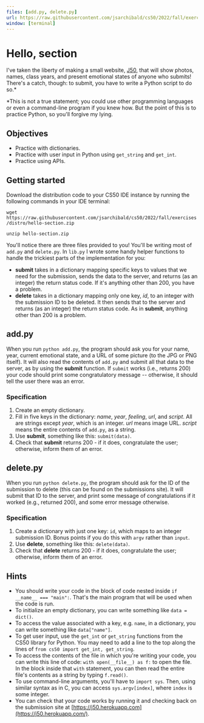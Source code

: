 ```yaml
---
files: [add.py, delete.py]
url: https://raw.githubusercontent.com/jsarchibald/cs50/2022/fall/exercises/distro/hello-section/README.md
window: [terminal]
---
```


# Hello, section

I've taken the liberty of making a small website, [J50](https://j50.herokuapp.com/), that will show photos, names, class years, and present emotional states of anyone who submits! There's a catch, though: to submit, you have to write a Python script to do so.*


*This is not a true statement; you could use other programming languages or even a command-line program if you knew how. But the point of this is to practice Python, so you'll forgive my lying.


## Objectives
- Practice with dictionaries.
- Practice with user input in Python using `get_string` and `get_int`.
- Practice using APIs.


## Getting started

Download the distribution code to your CS50 IDE instance by running the following commands in your IDE terminal:

`wget https://raw.githubusercontent.com/jsarchibald/cs50/2022/fall/exercises/distro/hello-section.zip`

`unzip hello-section.zip`

You'll notice there are three files provided to you! You'll be writing most of `add.py` and `delete.py`. In `lib.py` I wrote some handy helper functions to handle the trickiest parts of the implementation for you:

- **submit** takes in a dictionary mapping specific keys to values that we need for the submission, sends the data to the server, and returns (as an integer) the return status code. If it's anything other than 200, you have a problem.
- **delete** takes in a dictionary mapping only one key, *id*, to an integer with the submission ID to be deleted. It then sends that to the server and returns (as an integer) the return status code. As in **submit**, anything other than 200 is a problem.


## add.py

When you run `python add.py`, the program should ask you for your name, year, current emotional state, and a URL of some picture (to the JPG or PNG itself). It will also read the contents of `add.py` and submit all that data to the server, as by using the **submit** function. If `submit` works (i.e., returns 200) your code should print some congratulatory message -- otherwise, it should tell the user there was an error.


### Specification

1. Create an empty dictionary.
2. Fill in five keys in the dictionary: *name*, *year*, *feeling*, *url*, and *script*. All are strings except *year*, which is an integer. *url* means image URL. *script* means the entire contents of `add.py`, as a string.
3. Use **submit**, something like this: `submit(data)`.
4. Check that **submit** returns 200 - if it does, congratulate the user; otherwise, inform them of an error.


## delete.py

When you run `python delete.py`, the program should ask for the ID of the submission to delete (this can be found on the submissions site). It will submit that ID to the server, and print some message of congratulations if it worked (e.g., returned 200), and some error message otherwise.

### Specification

1. Create a dictionary with just one key: `id`, which maps to an integer submission ID. Bonus points if you do this with `argv` rather than `input`.
2. Use **delete**, something like this: `delete(data)`.
3. Check that **delete** returns 200 - if it does, congratulate the user; otherwise, inform them of an error.


## Hints

- You should write your code in the block of code nested inside `if __name__ === "main":`. That's the main program that will be used when the code is run.
- To initialize an empty dictionary, you can write something like `data = dict()`.
- To access the value associated with a key, e.g. `name`, in a dictionary, you can write something like `data["name"]`.
- To get user input, use the `get_int` or `get_string` functions from the CS50 library for Python. You may need to add a line to the top along the lines of `from cs50 import get_int, get_string`.
- To access the contents of the file in which you're writing your code, you can write this line of code: `with open(__file__) as f:` to open the file. In the block inside that `with` statement, you can then read the entire file's contents as a string by typing `f.read()`.
- To use command-line arguments, you'll have to `import sys`. Then, using similar syntax as in C, you can access `sys.argv[index]`, where `index` is some integer.
- You can check that your code works by running it and checking back on the submission site at [https://j50.herokuapp.com](https://j50.herokuapp.com/).
